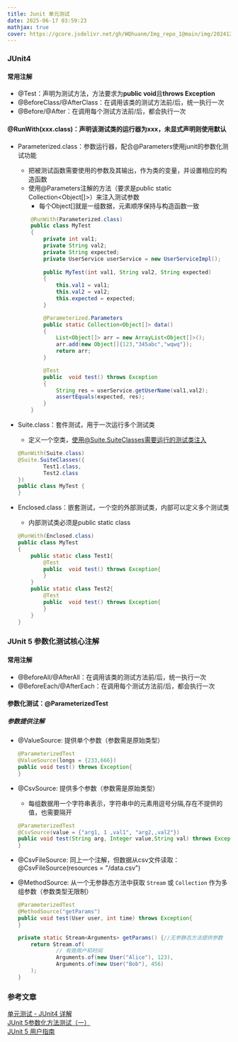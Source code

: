 ```yaml
---
title: Junit 单元测试
date: 2025-06-17 03:59:23
mathjax: true
cover: https://gcore.jsdelivr.net/gh/WQhuanm/Img_repo_1@main/img/202412222015910.png
---
```



### JUnit4
#### 常用注解
+ @Test：声明为测试方法，方法要求为**public void**且**throws Exception**
+ @BeforeClass/@AfterClass：在调用该类的测试方法前/后，统一执行一次
+ @Before/@After：在调用每个测试方法前/后，都会执行一次

#### @RunWith(xxx.class)：声明该测试类的运行器为xxx，未显式声明则使用默认
+ Parameterized.class：参数运行器，配合@Parameters使用junit的参数化测试功能
    + 把被测试函数需要使用的参数及其输出，作为类的变量，并设置相应的构造函数
    + 使用@Parameters注解的方法（要求是public static Collection<Object[]>）来注入测试参数
        + 每个Object[]就是一组数据，元素顺序保持与构造函数一致
    ```java
        @RunWith(Parameterized.class)
        public class MyTest
        {
            private int val1;
            private String val2;
            private String expected;
            private UserService userService = new UserServiceImpl();
            
            public MyTest(int val1, String val2, String expected)
            {
                this.val1 = val1;
                this.val2 = val2;
                this.expected = expected;
            }

            @Parameterized.Parameters
            public static Collection<Object[]> data()
            {
                List<Object[]> arr = new ArrayList<Object[]>();
                arr.add(new Object[]{123,"345abc","wqwq"});
                return arr;
            }

            @Test
            public  void test() throws Exception
            {
                String res = userService.getUserName(val1,val2);
                assertEquals(expected, res);
            }
        }
    ```

+ Suite.class：套件测试，用于一次运行多个测试类
    + 定义一个空类，使用@Suite.SuiteClasses需要运行的测试类注入
    ```java
    @RunWith(Suite.class)
    @Suite.SuiteClasses({
            Test1.class,
            Test2.class
    })
    public class MyTest {
    }
    ```

+ Enclosed.class：嵌套测试，一个空的外部测试类，内部可以定义多个测试类
    + 内部测试类必须是public static class
    ``` java
    @RunWith(Enclosed.class)
    public class MyTest
    {
        public static class Test1{
            @Test
            public  void test() throws Exception{
            }
        }
        public static class Test2{
            @Test
            public  void test() throws Exception{
            }
        }
    }
    ```






### JUnit 5 参数化测试核心注解
#### 常用注解
+ @BeforeAll/@AfterAll：在调用该类的测试方法前/后，统一执行一次
+ @BeforeEach/@AfterEach：在调用每个测试方法前/后，都会执行一次

#### 参数化测试：@ParameterizedTest
##### 参数提供注解
+ @ValueSource: 提供单个参数（参数需是原始类型）  

    ```java
    @ParameterizedTest
    @ValueSource(longs = {233,666})
    public void test() throws Exception{
    }
    ```

+ @CsvSource: 提供多个参数（参数需是原始类型）
    + 每组数据用一个字符串表示，字符串中的元素用逗号分隔,存在不提供的值，也需要隔开
    ```java
    @ParameterizedTest
    @CsvSource(value = {"arg1, 1 ,val1", "arg2,,val2"})
    public void test(String arg, Integer value,String val) throws Exception{
    }
    ```

+ @CsvFileSource: 同上一个注解，但数据从csv文件读取：@CsvFileSource(resources = "/data.csv")

+ @MethodSource: 从一个无参静态方法中获取 `Stream` 或 `Collection` 作为多组参数（参数类型无限制）

    ```java
    @ParameterizedTest
    @MethodSource("getParams")
    public void test(User user, int time) throws Exception{
    }

    private static Stream<Arguments> getParams() {//无参静态方法提供参数
        return Stream.of(
                // 有效用户和时间
                Arguments.of(new User("Alice"), 123),
                Arguments.of(new User("Bob"), 456)
        );
    }
    ```

### 参考文章
[单元测试 - JUnit4 详解](https://www.pdai.tech/md/develop/ut/dev-ut-x-junit.html#%E6%B5%8B%E8%AF%95-%E5%8F%82%E6%95%B0%E5%8C%96%E6%B5%8B%E8%AF%95)  
[JUnit 5参数化方法测试（一）](https://zhuanlan.zhihu.com/p/262508766)  
[JUnit 5 用户指南](https://junit.java.net.cn/junit5/docs/current/user-guide/#overview)  
